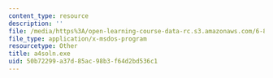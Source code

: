 ```yaml
---
content_type: resource
description: ''
file: /media/https%3A/open-learning-course-data-rc.s3.amazonaws.com/6-837-computer-graphics-fall-2012/50b72299a37d85ac98b3f64d2bd536c1_a4soln.exe
file_type: application/x-msdos-program
resourcetype: Other
title: a4soln.exe
uid: 50b72299-a37d-85ac-98b3-f64d2bd536c1
---
```

